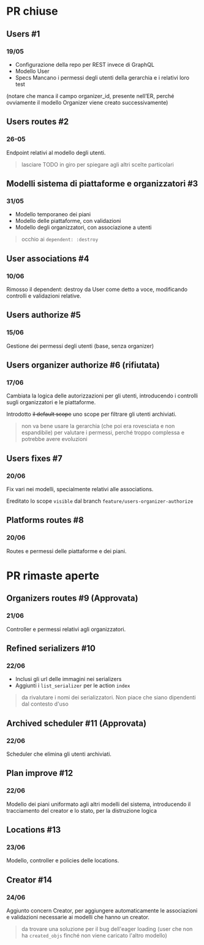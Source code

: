 # PR chiuse
## Users #1
### 19/05
- Configurazione della repo per REST invece di GraphQL
- Modello User
- Specs
Mancano i permessi degli utenti della gerarchia e i relativi loro test

(notare che manca il campo organizer_id, presente nell’ER, perché ovviamente il modello Organizer viene creato successivamente)

## Users routes #2
### 26-05
Endpoint relativi al modello degli utenti.

> lasciare TODO in giro per spiegare agli altri scelte particolari

## Modelli sistema di piattaforme e organizzatori #3
### 31/05
- Modello temporaneo dei piani
- Modello delle piattaforme, con validazioni
- Modello degli organizzatori, con associazione a utenti

> occhio ai `dependent: :destroy`

## User associations #4
### 10/06
Rimosso il dependent: destroy da User come detto a voce, modificando controlli e validazioni relative.

## Users authorize #5
### 15/06
Gestione dei permessi degli utenti (base, senza organizer)

## Users organizer authorize #6 (rifiutata)
### 17/06
Cambiata la logica delle autorizzazioni per gli utenti, introducendo i controlli sugli organizzatori e le piattaforme.

Introdotto ~~il default scope~~ uno scope per filtrare gli utenti archiviati.

> non va bene usare la gerarchia (che poi era rovesciata e non espandibile) per valutare i permessi, perché troppo complessa e potrebbe avere evoluzioni

## Users fixes #7
### 20/06
Fix vari nei modelli, specialmente relativi alle associations.

Ereditato lo scope `visible` dal branch `feature/users-organizer-authorize`

## Platforms routes #8
### 20/06
Routes e permessi delle piattaforme e dei piani.

# PR rimaste aperte
## Organizers routes #9 (Approvata)
### 21/06
Controller e permessi relativi agli organizzatori.

## Refined serializers #10
### 22/06
- Inclusi gli url delle immagini nei serializers
- Aggiunti i `list_serializer` per le action `index`

> da rivalutare i nomi dei serializzatori. Non piace che siano dipendenti dal contesto d'uso

## Archived scheduler #11 (Approvata)
### 22/06
Scheduler che elimina gli utenti archiviati.

## Plan improve #12
### 22/06
Modello dei piani uniformato agli altri modelli del sistema, introducendo il tracciamento del creator e lo stato, per la distruzione logica

## Locations #13
### 23/06
Modello, controller e policies delle locations.

## Creator #14
### 24/06
Aggiunto concern Creator, per aggiungere automaticamente le associazioni e validazioni necessarie ai modelli che hanno un creator.

> da trovare una soluzione per il bug dell'eager loading (user che non ha `created_objs` finché non viene caricato l'altro modello)


